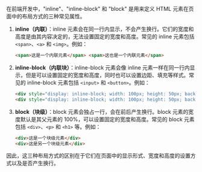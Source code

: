 在前端开发中，"inline"、"inline-block" 和 "block" 是用来定义 HTML 元素在页面中的布局方式的三种常见属性。

1. **inline（内联）**：inline 元素会在同一行内显示，不会产生换行。它们的宽度和高度是由其内容决定的，无法设置固定的宽度和高度。常见的 inline 元素包括 `<span>`、`<a>` 和 `<img>`。例如：

   ```html
   <span>这是一个内联元素</span> <span>这也是一个内联元素</span>
   ```

2. **inline-block（内联块）**：inline-block 元素会像 inline 元素一样在同一行内显示，但是可以设置固定的宽度和高度，同时也可以设置边距、填充等样式。常见的 inline-block 元素包括 `<input>` 和 `<button>`。例如：

   ```html
   <div style="display: inline-block; width: 100px; height: 50px; background-color: red;"></div>
   <div style="display: inline-block; width: 100px; height: 50px; background-color: blue;"></div>
   ```

3. **block（块级）**：block 元素会独占一行，会在前后产生换行。block 元素的宽度默认是其父元素的 100%，可以设置固定的宽度和高度。常见的 block 元素包括 `<div>`、`<p>` 和 `<h1>` 等。例如：

   ```html
   <div>这是一个块级元素</div>
   <div>这是另一个块级元素</div>
   ```

因此，这三种布局方式的区别在于它们在页面中的显示形式、宽度和高度的设置方式以及是否产生换行。
